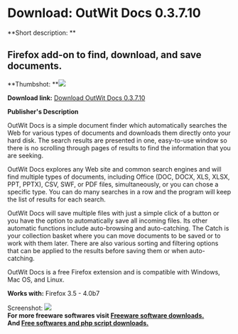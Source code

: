# Download: OutWit Docs 0.3.7.10

**Short description: **

## Firefox add-on to find, download, and save documents.

  
**Thumbshot: **![](http://www.freewarefiles.com/screenshot/outwitdocs_md.jpg)   
  
**Download link:** [Download OutWit Docs 0.3.7.10](http://freesoftwares.boysofts.com/OutWit-Docs_program_48858.html)  
  

**Publisher's Description**  
  

OutWit Docs is a simple document finder which automatically searches the Web
for various types of documents and downloads them directly onto your hard
disk. The search results are presented in one, easy-to-use window so there is
no scrolling through pages of results to find the information that you are
seeking.

OutWit Docs explores any Web site and common search engines and will find
multiple types of documents, including Office (DOC, DOCX, XLS, XLSX, PPT,
PPTX), CSV, SWF, or PDF files, simultaneously, or you can chose a specific
type. You can do many searches in a row and the program will keep the list of
results for each search.

OutWit Docs will save multiple files with just a simple click of a button or
you have the option to automatically save all incoming files. Its other
automatic functions include auto-browsing and auto-catching. The Catch is your
collection basket where you can move documents to be saved or to work with
them later. There are also various sorting and filtering options that can be
applied to the results before saving them or when auto-catching.

OutWit Docs is a free Firefox extension and is compatible with Windows, Mac
OS, and Linux.

**Works with:** Firefox 3.5 - 4.0b7

  
  
Screenshot: ![](http://www.freewarefiles.com/screenshot/outwitdocs.jpg)  
**For more freeware softwares visit [Freeware software downloads.](http://freesoftwares.boysofts.com/)**   
**And [Free softwares and php script downloads.](http://www.boysofts.com/)**

